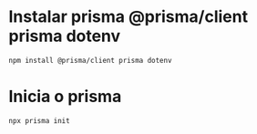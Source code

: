 # Instalar prisma  @prisma/client prisma dotenv
```npm install @prisma/client prisma dotenv```

# Inicia o prisma
``npx prisma init``